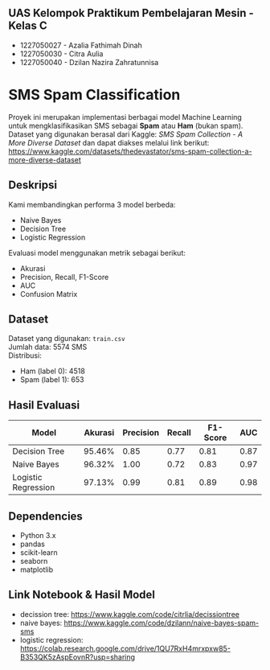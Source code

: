 ## UAS Kelompok Praktikum Pembelajaran Mesin - Kelas C
- 1227050027 - Azalia Fathimah Dinah
- 1227050030 - Citra Aulia
- 1227050040 - Dzilan Nazira Zahratunnisa

# SMS Spam Classification
Proyek ini merupakan implementasi berbagai model Machine Learning untuk mengklasifikasikan SMS sebagai **Spam** atau **Ham** (bukan spam). Dataset yang digunakan berasal dari Kaggle: *SMS Spam Collection - A More Diverse Dataset* dan dapat diakses melalui link berikut: https://www.kaggle.com/datasets/thedevastator/sms-spam-collection-a-more-diverse-dataset 

## Deskripsi
Kami membandingkan performa 3 model berbeda:
- Naive Bayes
- Decision Tree
- Logistic Regression

Evaluasi model menggunakan metrik sebagai berikut:
- Akurasi
- Precision, Recall, F1-Score
- AUC
- Confusion Matrix

## Dataset
Dataset yang digunakan: `train.csv`  
Jumlah data: 5574 SMS  
Distribusi:  
- Ham (label 0): 4518  
- Spam (label 1): 653

## Hasil Evaluasi

| Model                 |Akurasi | Precision | Recall | F1-Score | AUC   |
|-----------------------|--------|-----------|--------|----------|-------|
| Decision Tree         | 95.46% | 0.85      | 0.77   | 0.81     | 0.87  |
| Naive Bayes           | 96.32% | 1.00      | 0.72   | 0.83     | 0.97  |
| Logistic Regression   | 97.13% | 0.99      | 0.81   | 0.89     | 0.98  |

## Dependencies
- Python 3.x
- pandas
- scikit-learn
- seaborn
- matplotlib

## Link Notebook & Hasil Model
- decission tree: https://www.kaggle.com/code/citrlia/decissiontree 
- naive bayes: https://www.kaggle.com/code/dzilann/naive-bayes-spam-sms
- logistic regression: https://colab.research.google.com/drive/1QU7RxH4mrxpxw85-B353QK5zAspEovnR?usp=sharing
